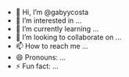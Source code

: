 - 👋 Hi, I’m @gabyycosta
- 👀 I’m interested in ...
- 🌱 I’m currently learning ...
- 💞️ I’m looking to collaborate on ...
- 📫 How to reach me ...
- 😄 Pronouns: ...
- ⚡ Fun fact: ...

<!---
gabyycosta/gabyycosta is a ✨ special ✨ repository because its `README.md` (this file) appears on your GitHub profile.
You can click the Preview link to take a look at your changes.
--->
